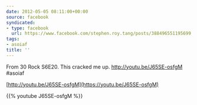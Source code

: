```yaml
---
date: 2012-05-05 08:11:00+00:00
source: facebook
syndicated:
- type: facebook
  url: https://www.facebook.com/stephen.roy.tang/posts/388496551195699
tags:
- asoiaf
title: ''
---
```


From 30 Rock S6E20. This cracked me up. http://youtu.be/J65SE-osfgM #asoiaf

[http://youtu.be/J65SE-osfgM](https://youtu.be/J65SE-osfgM)



{{% youtube J65SE-osfgM %}}